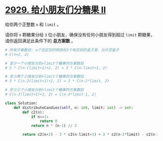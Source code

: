 # [2929. 给小朋友们分糖果 II](https://leetcode.cn/problems/distribute-candies-among-children-ii/)
给你两个正整数 `n` 和 `limit` 。

请你将 `n` 颗糖果分给 `3` 位小朋友，确保没有任何小朋友得到超过 `limit` 颗糖果，请你返回满足此条件下的 **总方案数** 。

```python
# 所有方案数目: n个无区别的球放在3个有区别的盒子里，允许空盒子
# C(n+2, 2)

# 至少一个小朋友分到>limit个糖果的方案数目
# 3 * C(n-(limit+1)+2, 2) = 3 * C(n-limit+1, 2)

# 至少两个小朋友分到>limit个糖果的方案数目
# 3 * C(n-2(limit+1)+2, 2) = 3 * C(n-2*limit, 2)

# 至少三个小朋友分到>limit个糖果的方案数目
# C(n-3(limit+1)+2, 2) = C(n-3*limit-1, 2)
```

```python
class Solution:
    def distributeCandies(self, n: int, limit: int) -> int:
        def c2(n):
            if n<=1:
                return 0
            return n * (n-1) // 2

        return c2(n+2) - 3 * c2(n-limit+1) + 3 * c2(n-2*limit) - c2(n-3*limit-1)
```